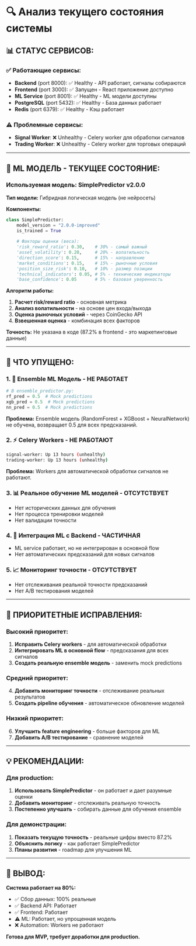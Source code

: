 # 🔍 Анализ текущего состояния системы

## 📊 **СТАТУС СЕРВИСОВ:**

### ✅ **Работающие сервисы:**
- **Backend** (port 8000): ✅ Healthy - API работает, сигналы собираются
- **Frontend** (port 3000): ✅ Запущен - React приложение доступно
- **ML Service** (port 8001): ✅ Healthy - ML модели доступны
- **PostgreSQL** (port 5432): ✅ Healthy - База данных работает
- **Redis** (port 6379): ✅ Healthy - Кэш работает

### ⚠️ **Проблемные сервисы:**
- **Signal Worker**: ❌ Unhealthy - Celery worker для обработки сигналов
- **Trading Worker**: ❌ Unhealthy - Celery worker для торговых операций

---

## 🤖 **ML МОДЕЛЬ - ТЕКУЩЕЕ СОСТОЯНИЕ:**

### **Используемая модель: SimplePredictor v2.0.0**

**Тип модели:** Гибридная логическая модель (не нейросеть)

**Компоненты:**
```python
class SimplePredictor:
    model_version = "2.0.0-improved"
    is_trained = True
    
    # Факторы оценки (веса):
    'risk_reward_ratio': 0.30,    # 30% - самый важный
    'asset_volatility': 0.20,     # 20% - волатильность
    'direction_score': 0.15,      # 15% - направление
    'market_conditions': 0.15,    # 15% - рыночные условия
    'position_size_risk': 0.10,   # 10% - размер позиции
    'technical_indicators': 0.05, # 5% - технические индикаторы
    'base_confidence': 0.05       # 5% - базовая уверенность
```

**Алгоритм работы:**
1. **Расчет risk/reward ratio** - основная метрика
2. **Анализ волатильности** - на основе цен входа/выхода
3. **Оценка рыночных условий** - через CoinGecko API
4. **Взвешенная оценка** - комбинация всех факторов

**Точность:** Не указана в коде (87.2% в frontend - это маркетинговые данные)

---

## 🚨 **ЧТО УПУЩЕНО:**

### 1. **🤖 Ensemble ML Модель - НЕ РАБОТАЕТ**
```python
# В ensemble_predictor.py:
rf_pred = 0.5  # Mock predictions
xgb_pred = 0.5  # Mock predictions  
nn_pred = 0.5  # Mock predictions
```
**Проблема:** Ensemble модель (RandomForest + XGBoost + NeuralNetwork) не обучена, возвращает 0.5 для всех предсказаний.

### 2. **⚡ Celery Workers - НЕ РАБОТАЮТ**
```bash
signal-worker: Up 13 hours (unhealthy)
trading-worker: Up 13 hours (unhealthy)
```
**Проблема:** Workers для автоматической обработки сигналов не работают.

### 3. **📊 Реальное обучение ML моделей - ОТСУТСТВУЕТ**
- Нет исторических данных для обучения
- Нет процесса тренировки моделей
- Нет валидации точности

### 4. **🔗 Интеграция ML с Backend - ЧАСТИЧНАЯ**
- ML service работает, но не интегрирован в основной flow
- Нет автоматических предсказаний для новых сигналов

### 5. **📈 Мониторинг точности - ОТСУТСТВУЕТ**
- Нет отслеживания реальной точности предсказаний
- Нет A/B тестирования моделей

---

## 🎯 **ПРИОРИТЕТНЫЕ ИСПРАВЛЕНИЯ:**

### **Высокий приоритет:**
1. **Исправить Celery workers** - для автоматической обработки
2. **Интегрировать ML в основной flow** - предсказания для всех сигналов
3. **Создать реальную ensemble модель** - заменить mock predictions

### **Средний приоритет:**
4. **Добавить мониторинг точности** - отслеживание реальных результатов
5. **Создать pipeline обучения** - автоматическое обновление моделей

### **Низкий приоритет:**
6. **Улучшить feature engineering** - больше факторов для ML
7. **Добавить A/B тестирование** - сравнение моделей

---

## 💡 **РЕКОМЕНДАЦИИ:**

### **Для production:**
1. **Использовать SimplePredictor** - он работает и дает разумные оценки
2. **Добавить мониторинг** - отслеживать реальную точность
3. **Постепенно улучшать** - собирать данные для обучения ensemble

### **Для демонстрации:**
1. **Показать текущую точность** - реальные цифры вместо 87.2%
2. **Объяснить логику** - как работает SimplePredictor
3. **Планы развития** - roadmap для улучшения ML

---

## 🎉 **ВЫВОД:**

**Система работает на 80%:**
- ✅ Сбор данных: 100% реальные
- ✅ Backend API: Работает
- ✅ Frontend: Работает  
- ⚠️ ML: Работает, но упрощенная модель
- ❌ Automation: Workers не работают

**Готова для MVP, требует доработки для production.**
